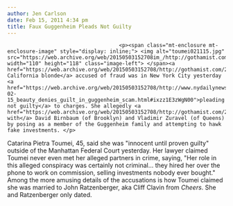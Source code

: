 ```yaml
---
author: Jen Carlson
date: Feb 15, 2011 4:34 pm
title: Faux Guggenheim Pleads Not Guilty
---
```


	
										<p><span class="mt-enclosure mt-enclosure-image" style="display: inline;"> <img alt="toumei021115.jpg" src="https://web.archive.org/web/20150503152708im_/http://gothamist.com/attachments/arts_jen/toumei021115.jpg" width="110" height="118" class="image-left"> </span><a href="https://web.archive.org/web/20150503152708/http://gothamist.com/2011/02/04/third_faux_guggenheim_unmasked.php">The California blonde</a> accused of fraud was in New York City yesterday <a href="https://web.archive.org/web/20150503152708/http://www.nydailynews.com/news/ny_crime/2011/02/15/2011-02-15_beauty_denies_guilt_in_guggenheim_scam.html#ixzz1E3zWgN00">pleading not guilty</a> to charges. She allegedly <a href="https://web.archive.org/web/20150503152708/http://gothamist.com/2011/02/01/guggenheim_impersonators_charged_wi.php">conspired with</a> David Birnbaum (of Brooklyn) and Vladimir Zuravel (of Queens) by posing as a member of the Guggenheim family and attempting to hawk fake investments. </p>

<p>Catarina Pietra Toumei, 45, said she was &quot;innocent until proven guilty&quot; outside of the Manhattan Federal Court yesterday. Her lawyer claimed Toumei never even met her alleged partners in crime, saying, &quot;Her role in this alleged conspiracy was certainly not criminal... they hired her over the phone to work on commission, selling investments nobody ever bought.&quot;  Among the more amusing details of the accusations is how Toumei claimed she was married to John Ratzenberger, aka Cliff Clavin from <em>Cheers</em>.  She and Ratzenberger only dated.</p>					
										
									
				